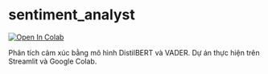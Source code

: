 # sentiment_analyst

[![Open In Colab](https://colab.research.google.com/assets/colab-badge.svg)](https://colab.research.google.com/github/ngoc11224756/sentiment_analyst/blob/main/btn_UDAI-b%E1%BA%A3n%20ch%C3%ADnh.ipynb)

Phân tích cảm xúc bằng mô hình DistilBERT và VADER. Dự án thực hiện trên Streamlit và Google Colab.
